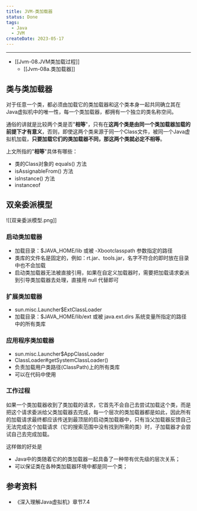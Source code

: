 ```yaml
---
title: JVM-类加载器
status: Done
tags:
  - Java
  - JVM
createDate: 2023-05-17
---
```


---

- [[Jvm-08.JVM类加载过程]]
  - [[Jvm-08a.类加载器]]

## 类与类加载器

对于任意一个类，都必须由加载它的类加载器和这个类本身一起共同确立其在Java虚拟机中的唯一性，每一个类加载器，都拥有一个独立的类名称空间。

通俗的讲就是比较两个类是否"**相等**"，只有在**这两个类是由同一个类加载器加载的前提下才有意义**，否则，即使这两个类来源于同一个Class文件，被同一个Java虚拟机加载，**只要加载它们的类加载器不同，那这两个类就必定不相等**。

上文所指的"**相等**"具体有哪些：

- 类的Class对象的 equals() 方法
- isAssignableFrom() 方法
- isInstance() 方法
- instanceof

## 双亲委派模型

![[双亲委派模型.png]]


### 启动类加载器

- 加载目录：$JAVA_HOME/lib 或被 -Xbootclasspath 参数指定的路径
- 类库的文件名是固定的，例如：rt.jar、tools.jar，名字不符合的即时放在目录中也不会加载
- 启动类加载器无法被直接引用，如果在自定义加载器时，需要把加载请求委派到引导类加载器去处理，直接用 null 代替即可

### 扩展类加载器

- sun.misc.Launcher$ExtClassLoader
- 加载目录：$JAVA_HOME/lib/ext 或被 java.ext.dirs 系统变量所指定的路径中的所有类库

### 应用程序类加载器

- sun.misc.Launcher$AppClassLoader
- ClassLoader#getSystemClassLoader()
- 负责加载用户类路径(ClassPath)上的所有类库
- 可以在代码中使用

### 工作过程

如果一个类加载器收到了类加载的请求，它首先不会自己去尝试加载这个类，而是把这个请求委派给父类加载器去完成，每一个层次的类加载器都是如此，因此所有的加载请求最终都应该传送到最顶层的启动类加载器中，只有当父加载器反馈自己无法完成这个加载请求（它的搜索范围中没有找到所需的类）时，子加载器才会尝试自己去完成加载。

这样做的好处是

- Java中的类随着它的的类加载器一起具备了一种带有优先级的层次关系；
- 可以保证类在各种类加载器环境中都是同一个类；

## 参考资料

- 《深入理解Java虚拟机》章节7.4

